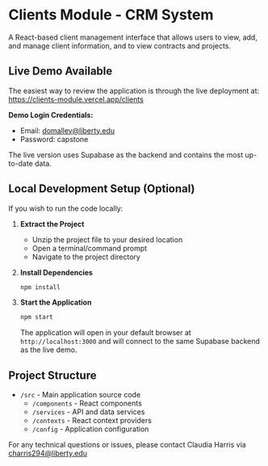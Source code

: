 # Clients Module - CRM System
A React-based client management interface that allows users to view, add, and manage client information, and to view contracts and projects.

## Live Demo Available

The easiest way to review the application is through the live deployment at:
https://clients-module.vercel.app/clients

**Demo Login Credentials:**
- Email: domalley@liberty.edu
- Password: capstone

The live version uses Supabase as the backend and contains the most up-to-date data.

## Local Development Setup (Optional)

If you wish to run the code locally:

1. **Extract the Project**
   - Unzip the project file to your desired location
   - Open a terminal/command prompt
   - Navigate to the project directory

2. **Install Dependencies**
   ```bash
   npm install
   ```

3. **Start the Application**
   ```bash
   npm start
   ```
   The application will open in your default browser at `http://localhost:3000` and will connect to the same Supabase backend as the live demo.

## Project Structure

- `/src` - Main application source code
  - `/components` - React components
  - `/services` - API and data services
  - `/contexts` - React context providers
  - `/config` - Application configuration

For any technical questions or issues, please contact Claudia Harris via charris294@liberty.edu
